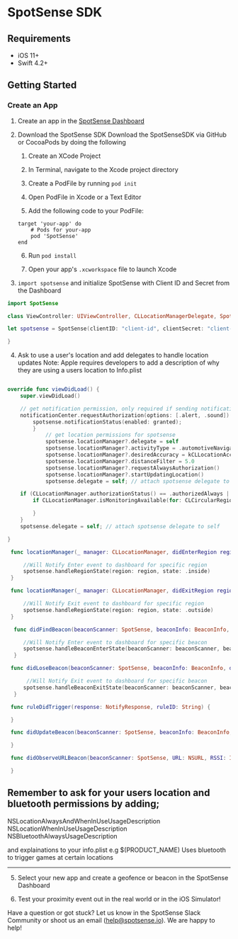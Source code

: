 # SpotSense SDK

## Requirements

- iOS 11+
- Swift 4.2+

## Getting Started

### Create an App

1. Create an app in the [SpotSense Dashboard](http://dashboard.spotsense.io)
2. Download the SpotSense SDK
   Download the SpotSenseSDK via GitHub or CocoaPods by doing the following

   1. Create an XCode Project

   2. In Terminal, navigate to the Xcode project directory

   3. Create a PodFile by running `pod init`

   4. Open PodFile in Xcode or a Text Editor

   5. Add the following code to your PodFile:

   ```
   target 'your-app' do
       # Pods for your-app
       pod 'SpotSense'
   end
   ```

   6. Run `pod install`

   7. Open your app's `.xcworkspace` file to launch Xcode

3. `import spotsense` and initialize SpotSense with Client ID and Secret from the Dashboard

```swift
import SpotSense

class ViewController: UIViewController, CLLocationManagerDelegate, SpotSenseDelegate {

let spotsense = SpotSense(clientID: "client-id", clientSecret: "client-secret")

}
```

4. Ask to use a user's location and add delegates to handle location updates
   Note: Apple requires developers to add a description of why they are using a users location to Info.plist

```swift

override func viewDidLoad() {
    super.viewDidLoad()

    // get notification permission, only required if sending notifications with SpotSense
    notificationCenter.requestAuthorization(options: [.alert, .sound]) { (granted, error) in
        spotsense.notificationStatus(enabled: granted);
        }
            // get location permissions for spotsense
            spotsense.locationManager?.delegate = self
            spotsense.locationManager?.activityType = .automotiveNavigation
            spotsense.locationManager?.desiredAccuracy = kCLLocationAccuracyNearestTenMeters
            spotsense.locationManager?.distanceFilter = 5.0
            spotsense.locationManager?.requestAlwaysAuthorization()
            spotsense.locationManager?.startUpdatingLocation()
            spotsense.delegate = self; // attach spotsense delegate to self

    if (CLLocationManager.authorizationStatus() == .authorizedAlways || CLLocationManager.authorizationStatus() == .authorizedWhenInUse) {
        if CLLocationManager.isMonitoringAvailable(for: CLCircularRegion.self) { // Make sure region monitoring is supported.

        }
    }
    spotsense.delegate = self; // attach spotsense delegate to self

}

 func locationManager(_ manager: CLLocationManager, didEnterRegion region: CLRegion) {

     //Will Notify Enter event to dashboard for specific region
     spotsense.handleRegionState(region: region, state: .inside)
 }

 func locationManager(_ manager: CLLocationManager, didExitRegion region: CLRegion) {

     //Will Notify Exit event to dashboard for specific region
     spotsense.handleRegionState(region: region, state: .outside)
 }

  func didFindBeacon(beaconScanner: SpotSense, beaconInfo: BeaconInfo, data: NSDictionary) {

     //Will Notify Enter event to dashboard for specific beacon
     spotsense.handleBeaconEnterState(beaconScanner: beaconScanner, beaconInfo: beaconInfo, data: data)
  }

 func didLoseBeacon(beaconScanner: SpotSense, beaconInfo: BeaconInfo, data: NSDictionary) {

      //Will Notify Exit event to dashboard for specific beacon
     spotsense.handleBeaconExitState(beaconScanner: beaconScanner, beaconInfo: beaconInfo, data: data)
  }

 func ruleDidTrigger(response: NotifyResponse, ruleID: String) {

 }

 func didUpdateBeacon(beaconScanner: SpotSense, beaconInfo: BeaconInfo, data: NSDictionary) {

 }

 func didObserveURLBeacon(beaconScanner: SpotSense, URL: NSURL, RSSI: Int) {

 }

```

## Remember to ask for your users location and bluetooth permissions by adding;

NSLocationAlwaysAndWhenInUseUsageDescription
NSLocationWhenInUseUsageDescription
NSBluetoothAlwaysUsageDescription

and explainations to your info.plist e.g $(PRODUCT_NAME) Uses bluetooth to trigger games at certain locations

---

5. Select your new app and create a geofence or beacon in the SpotSense Dashboard

6. Test your proximity event out in the real world or in the iOS Simulator!

Have a question or got stuck? Let us know in the SpotSense Slack Community or shoot us an email (help@spotsense.io). We are happy to help!
